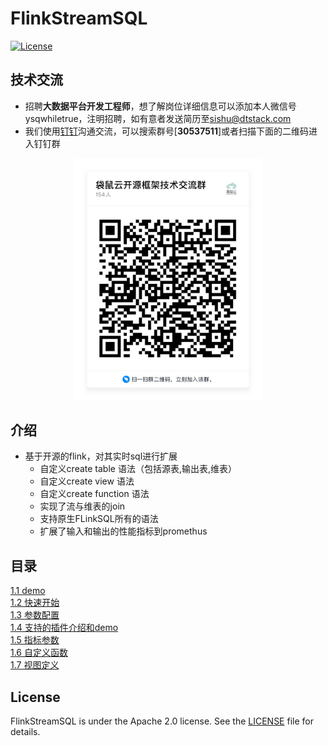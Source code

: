 FlinkStreamSQL
============
[![License](https://img.shields.io/badge/license-Apache%202-4EB1BA.svg)](https://www.apache.org/licenses/LICENSE-2.0.html)

## 技术交流
- 招聘**大数据平台开发工程师**，想了解岗位详细信息可以添加本人微信号ysqwhiletrue，注明招聘，如有意者发送简历至[sishu@dtstack.com](mailto:sishu@dtstack.com)
- 我们使用[钉钉](https://www.dingtalk.com/)沟通交流，可以搜索群号[**30537511**]或者扫描下面的二维码进入钉钉群
<div align=center>
     <img src=docs/images/streamsql_dd.jpg width=300 />
</div>

## 介绍
 * 基于开源的flink，对其实时sql进行扩展   
    * 自定义create table 语法（包括源表,输出表,维表）
    * 自定义create view 语法
    * 自定义create function 语法
    * 实现了流与维表的join
    * 支持原生FLinkSQL所有的语法
    * 扩展了输入和输出的性能指标到promethus
    
## 目录

[ 1.1 demo](docs/demo.md)  
[ 1.2 快速开始](docs/quickStart.md)  
[ 1.3 参数配置](docs/config.md)  
[ 1.4 支持的插件介绍和demo](docs/pluginsInfo.md)     
[ 1.5 指标参数](docs/newMetric.md)  
[ 1.6 自定义函数](docs/function.md)  
[ 1.7 视图定义](docs/createView.md)  
   
    
## License

FlinkStreamSQL is under the Apache 2.0 license. See the [LICENSE](http://www.apache.org/licenses/LICENSE-2.0) file for details.    
                               
                          
